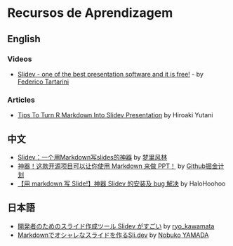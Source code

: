 # Recursos de Aprendizagem

## English

### Videos

- [Slidev - one of the best presentation software and it is free!](https://www.youtube.com/watch?v=oSgM6GoSwyY) - by [Federico Tartarini](https://www.youtube.com/@FedericoTartarini)

### Articles

- [Tips To Turn R Markdown Into Slidev Presentation](https://yutani.rbind.io/post/2021-06-05-tips-to-turn-r-markdown-into-slidev-presentation/) by Hiroaki Yutani

## 中文

- [Slidev：一个用Markdown写slides的神器](https://zhuanlan.zhihu.com/p/372729473) by [梦里风林](https://www.zhihu.com/people/meng-li-feng-lin)
- [神器！这款开源项目可以让你使用 Markdown 来做 PPT！](https://zhuanlan.zhihu.com/p/377567327) by [Github掘金计划](https://www.zhihu.com/people/github-stars)
- [【用 markdown 写 Slide!】神器 Slidev 的安装及 bug 解决](https://blog.csdn.net/weixin_43828250/article/details/116664775) by HaloHoohoo

## 日本語

- [開発者のためのスライド作成ツール Slidev がすごい](https://zenn.dev/ryo_kawamata/articles/introduce-slidev) by [ryo_kawamata](https://zenn.dev/ryo_kawamata)
- [Markdownでオシャレなスライドを作るSli.dev](https://qiita.com/e99h2121/items/a115f8865a0dc21bb462) by [Nobuko YAMADA](https://qiita.com/e99h2121)
